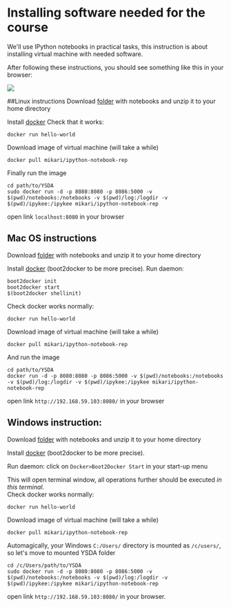 # Installing software needed for the course


We'll use IPython notebooks in practical tasks, this instruction is about installing virtual machine with 
needed software. 

After following these instructions, you should see something like this in your browser:



<img src='http://zverovich.net/files/ipython-dashboard.png'  />


##Linux instructions
Download [folder](https://github.com/iamfullofspam/YSDA_ICL/blob/master/YSDA.zip) with notebooks and unzip it to your home directory

Install [docker](http://www.docker.com)
Check that it works:

    docker run hello-world
   
Download image of virtual machine (will take a while)

    docker pull mikari/ipython-notebook-rep

Finally run the image

    cd path/to/YSDA
    sudo docker run -d -p 8080:8080 -p 8086:5000 -v $(pwd)/notebooks:/notebooks -v $(pwd)/log:/logdir -v $(pwd)/ipykee:/ipykee mikari/ipython-notebook-rep

open link `localhost:8080` in your browser


## Mac OS instructions

Download [folder](https://github.com/iamfullofspam/YSDA_ICL/blob/master/YSDA.zip) with notebooks and unzip it to your home directory

Install [docker](http://www.docker.com) (boot2docker to be more precise). Run daemon:

    boot2docker init
    boot2docker start
    $(boot2docker shellinit)

Check docker works normally:

    docker run hello-world

Download image of virtual machine (will take a while)
    
    docker pull mikari/ipython-notebook-rep
    
And run the image
    
    cd path/to/YSDA
    docker run -d -p 8080:8080 -p 8086:5000 -v $(pwd)/notebooks:/notebooks -v $(pwd)/log:/logdir -v $(pwd)/ipykee:/ipykee mikari/ipython-notebook-rep

open link `http://192.168.59.103:8080/` in your browser



## Windows instruction:

Download [folder](https://github.com/iamfullofspam/YSDA_ICL/blob/master/YSDA.zip) with notebooks and unzip it to your home directory

Install [docker](http://www.docker.com) (boot2docker to be more precise). 

Run daemon: click on `Docker>Boot2Docker Start` in your start-up menu

This will open terminal window, all operations further should be executed _in this terminal_. <br/>
Check docker works normally:

    docker run hello-world

Download image of virtual machine (will take a while)
   
    docker pull mikari/ipython-notebook-rep
    
Automagically, your Windows `C:/Users/` directory is mounted as `/c/users/`, so let's move 
to mounted YSDA folder 
        
    cd /c/Users/path/to/YSDA
    sudo docker run -d -p 8080:8080 -p 8086:5000 -v $(pwd)/notebooks:/notebooks -v $(pwd)/log:/logdir -v $(pwd)/ipykee:/ipykee mikari/ipython-notebook-rep

open link `http://192.168.59.103:8080/` in your browser.
